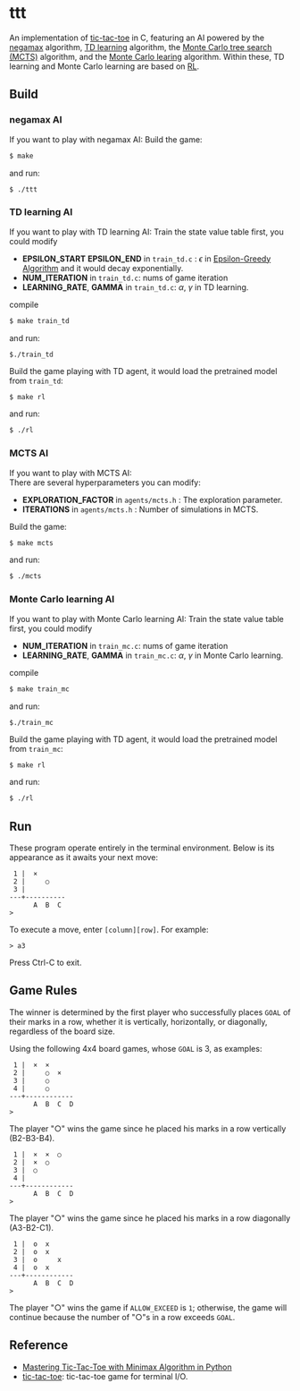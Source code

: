 # ttt

An implementation of [tic-tac-toe](https://en.wikipedia.org/wiki/Tic-tac-toe) in C,
featuring an AI powered by the [negamax](https://en.wikipedia.org/wiki/Negamax) algorithm, [TD learning](https://en.wikipedia.org/wiki/Temporal_difference_learning) algorithm, the [Monte Carlo tree search (MCTS)](https://en.wikipedia.org/wiki/Monte_Carlo_tree_search) algorithm, and the [Monte Carlo learing](https://en.wikipedia.org/wiki/Monte_Carlo_method) algorithm. Within these, TD learning and Monte Carlo learning are based on [RL](https://en.wikipedia.org/wiki/Reinforcement_learning).

## Build
### negamax AI
If you want to play with negamax AI:
Build the game:
```bash
$ make
```
and run:
```bash
$ ./ttt
```
### TD learning AI
If you want to play with TD learning AI:
Train the state value table first, you could modify 
- **EPSILON_START** **EPSILON_END**  in `train_td.c` :  $\epsilon$ in [Epsilon-Greedy Algorithm](https://stanford-cs221.github.io/autumn2020-extra/modules/mdps/epsilon-greedy.pdf) and it would decay exponentially.
- **NUM_ITERATION** in `train_td.c`: nums of game iteration 
- **LEARNING_RATE**, **GAMMA** in `train_td.c`: $\alpha$, $\gamma$ in TD learning.


compile
```bash
$ make train_td
```
and run:
```
$./train_td
```

Build the game playing with TD agent, it would load the pretrained model from `train_td`:
```bash
$ make rl
```
and run:
```bash
$ ./rl
```
### MCTS AI
If you want to play with MCTS AI:  
There are several hyperparameters you can modify:
- **EXPLORATION_FACTOR**  in `agents/mcts.h` :  The exploration parameter.
- **ITERATIONS**  in `agents/mcts.h` :  Number of simulations in MCTS.

Build the game:
```bash
$ make mcts
```
and run:
```bash
$ ./mcts
```
### Monte Carlo learning AI
If you want to play with Monte Carlo learning AI:
Train the state value table first, you could modify 
- **NUM_ITERATION** in `train_mc.c`: nums of game iteration 
- **LEARNING_RATE**, **GAMMA** in `train_mc.c`: $\alpha$, $\gamma$ in Monte Carlo learning.


compile
```bash
$ make train_mc
```
and run:
```
$./train_mc
```

Build the game playing with TD agent, it would load the pretrained model from `train_mc`:
```bash
$ make rl
```
and run:
```bash
$ ./rl
```

## Run
These program operate entirely in the terminal environment.
Below is its appearance as it awaits your next move:
```
 1 |  ×
 2 |     ○
 3 |
---+----------
      A  B  C
>
```

To execute a move, enter `[column][row]`. For example:
```
> a3
```

Press Ctrl-C to exit.

## Game Rules
The winner is determined by the first player who successfully places `GOAL` of their marks in a row, whether it is vertically, horizontally, or diagonally, regardless of the board size.

Using the following 4x4 board games, whose `GOAL` is 3, as examples:

```
 1 |  ×  ×
 2 |     ○  ×
 3 |     ○
 4 |     ○
---+------------
      A  B  C  D
>
```

The player "○" wins the game since he placed his marks in a row vertically (B2-B3-B4).

```
 1 |  ×  ×  ○
 2 |  ×  ○  
 3 |  ○  
 4 |     
---+------------
      A  B  C  D
>
```

The player "○" wins the game since he placed his marks in a row diagonally (A3-B2-C1).

```
 1 |  o  x  
 2 |  o  x  
 3 |  o     x
 4 |  o  x
---+------------
      A  B  C  D
>
```

The player "○" wins the game if `ALLOW_EXCEED` is `1`; otherwise, the game will continue because the number of "○"s in a row exceeds `GOAL`.

## Reference
* [Mastering Tic-Tac-Toe with Minimax Algorithm in Python](https://levelup.gitconnected.com/3394d65fa88f)
* [tic-tac-toe](https://github.com/jserv/tic-tac-toe): tic-tac-toe game for terminal I/O.
